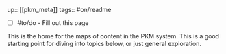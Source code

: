 up:: [[pkm_meta]]
tags:: #on/readme 

- [ ] #to/do - Fill out this page

This is the home for the maps of content in the PKM system. 
This is a good starting point for diving into topics below, or just general exploration. 